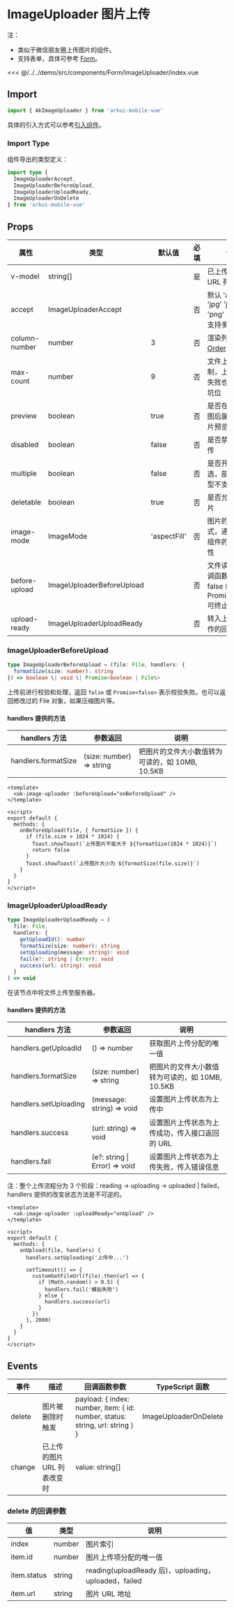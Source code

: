 # ImageUploader 图片上传

注：

- 类似于微信朋友圈上传图片的组件。
- 支持表单，具体可参考 [Form](./Form.md)。

<CodeDemo name="ImageUploader">

<<< @/../../demo/src/components/Form/ImageUploader/index.vue

</CodeDemo>

## Import

```js
import { AkImageUploader } from 'arkui-mobile-vue'
```

具体的引入方式可以参考[引入组件](../guide/import.md)。

### Import Type

组件导出的类型定义：

```ts
import type {
  ImageUploaderAccept,
  ImageUploaderBeforeUpload,
  ImageUploaderUploadReady,
  ImageUploaderOnDelete
} from 'arkui-mobile-vue'
```

## Props

| 属性          | 类型                      | 默认值       | 必填 | 说明                                                               |
| ------------- | ------------------------- | ------------ | ---- | ------------------------------------------------------------------ |
| v-model       | string[]                  |              | 是   | 已上传的图片 URL 列表                                              |
| accept        | ImageUploaderAccept       |              | 否   | 默认 'all', 可选 'jpg' 'jpeg' 'png' 'webp'，支持多个数组           |
| column-number | number                    | 3            | 否   | 渲染列数，同 [Order](./Order.md) 组件                              |
| max-count     | number                    | 9            | 否   | 文件上传数量限制，上传中/上传失败也会占一个坑位                    |
| preview       | boolean                   | true         | 否   | 是否在点击缩略图后展示全屏图片预览                                 |
| disabled      | boolean                   | false        | 否   | 是否禁用文件上传                                                   |
| multiple      | boolean                   | false        | 否   | 是否开启图片多选，部分安卓机型不支持                               |
| deletable     | boolean                   | true         | 否   | 是否允许删除图片                                                   |
| image-mode    | ImageMode                 | 'aspectFill' | 否   | 图片的填充模式，通 [Image](./Image.md) 组件的 mode 属性            |
| before-upload | ImageUploaderBeforeUpload |              | 否   | 文件读取前的回调函数，返回 false 或 Promise<false\> 可终止文件上传 |
| upload-ready  | ImageUploaderUploadReady  |              | 否   | 转入上传文件操作的回调函数                                         |

### ImageUploaderBeforeUpload

```ts
type ImageUploaderBeforeUpload = (file: File, handlers: {
  formatSize(size: number): string
}) => boolean \| void \| Promise<boolean | File\>
```

上传前进行校验和处理，返回 `false` 或 `Promise<false>` 表示校验失败。也可以返回修改过的 File 对象，如果压缩图片等。

#### handlers 提供的方法

| handlers 方法       | 参数返回                 | 说明                                            |
| ------------------- | ------------------------ | ----------------------------------------------- |
| handlers.formatSize | (size: number) => string | 把图片的文件大小数值转为可读的，如 10MB, 10.5KB |

```vue
<template>
  <ak-image-uploader :beforeUpload="onBeforeUpload" />
</template>

<script>
export default {
  methods: {
    onBeforeUpload(file, { formatSize }) {
      if (file.size > 1024 * 1024) {
        Toast.showToast(`上传图片不能大于 ${formatSize(1024 * 1024)}`)
        return false
      }
      Toast.showToast(`上传图片大小为 ${formatSize(file.size)}`)
    }
  }
}
</script>
```

### ImageUploaderUploadReady

```ts
type ImageUploaderUploadReady = (
  file: File,
  handlers: {
    getUploadId(): number
    formatSize(size: number): string
    setUploading(message: string): void
    fail(e?: string | Error): void
    success(url: string): void
  }
) => void
```

在该节点中将文件上传至服务器。

#### handlers 提供的方法

| handlers 方法         | 参数返回                      | 说明                                            |
| --------------------- | ----------------------------- | ----------------------------------------------- |
| handlers.getUploadId  | () => number                  | 获取图片上传分配的唯一值                        |
| handlers.formatSize   | (size: number) => string      | 把图片的文件大小数值转为可读的，如 10MB, 10.5KB |
| handlers.setUploading | (message: string) => void     | 设置图片上传状态为上传中                        |
| handlers.success      | (url: string) => void         | 设置图片上传状态为上传成功，传入接口返回的 URL  |
| handlers.fail         | (e?: string \| Error) => void | 设置图片上传状态为上传失败，传入错误信息        |

注：整个上传流程分为 3 个阶段：reading -> uploading -> uploaded | failed，handlers 提供的改变状态方法是不可逆的。

```vue
<template>
  <ak-image-uploader :uploadReady="onUpload" />
</template>

<script>
export default {
  methods: {
    onUpload(file, handlers) {
      handlers.setUploading('上传中...')

      setTimeout(() => {
        customGetFileUrl(file).then(url => {
          if (Math.random() > 0.5) {
            handlers.fail('模拟失败')
          } else {
            handlers.success(url)
          }
        })
      }, 2000)
    }
  }
}
</script>
```

## Events

| 事件   | 描述                        | 回调函数参数                                                                  | TypeScript 函数       |
| ------ | --------------------------- | ----------------------------------------------------------------------------- | --------------------- |
| delete | 图片被删除时触发            | payload: { index: number, item: { id: number, status: string, url: string } } | ImageUploaderOnDelete |
| change | 已上传的图片 URL 列表改变时 | value: string[]                                                               |                       |

### delete 的回调参数

| 值          | 类型   | 说明                                                 |
| ----------- | ------ | ---------------------------------------------------- |
| index       | number | 图片索引                                             |
| item.id     | number | 图片上传项分配的唯一值                               |
| item.status | string | reading(uploadReady 后)，uploading，uploaded，failed |
| item.url    | string | 图片 URL 地址                                        |
